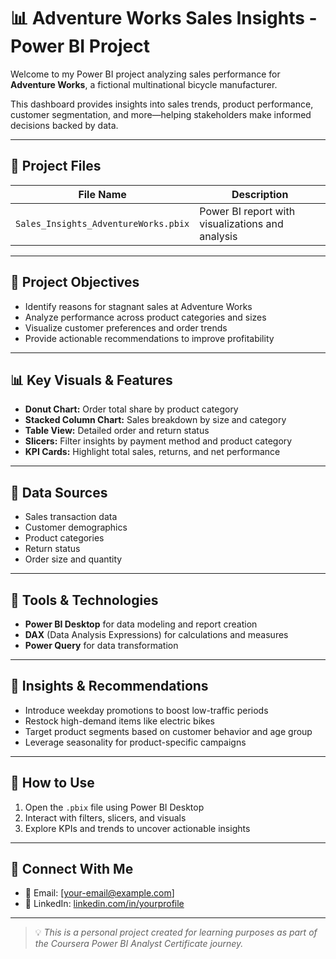 # 📊 Adventure Works Sales Insights - Power BI Project

Welcome to my Power BI project analyzing sales performance for **Adventure Works**, a fictional multinational bicycle manufacturer.

This dashboard provides insights into sales trends, product performance, customer segmentation, and more—helping stakeholders make informed decisions backed by data.

---

## 📁 Project Files

| File Name                      | Description                                  |
|-------------------------------|----------------------------------------------|
| `Sales_Insights_AdventureWorks.pbix` | Power BI report with visualizations and analysis |

---

## 📌 Project Objectives

- Identify reasons for stagnant sales at Adventure Works
- Analyze performance across product categories and sizes
- Visualize customer preferences and order trends
- Provide actionable recommendations to improve profitability

---

## 📊 Key Visuals & Features

- **Donut Chart:** Order total share by product category
- **Stacked Column Chart:** Sales breakdown by size and category
- **Table View:** Detailed order and return status
- **Slicers:** Filter insights by payment method and product category
- **KPI Cards:** Highlight total sales, returns, and net performance

---

## 🧪 Data Sources

- Sales transaction data
- Customer demographics
- Product categories
- Return status
- Order size and quantity

---

## 🚀 Tools & Technologies

- **Power BI Desktop** for data modeling and report creation
- **DAX** (Data Analysis Expressions) for calculations and measures
- **Power Query** for data transformation

---

## 🧠 Insights & Recommendations

- Introduce weekday promotions to boost low-traffic periods
- Restock high-demand items like electric bikes
- Target product segments based on customer behavior and age group
- Leverage seasonality for product-specific campaigns

---

## 🧾 How to Use

1. Open the `.pbix` file using Power BI Desktop
2. Interact with filters, slicers, and visuals
3. Explore KPIs and trends to uncover actionable insights

---

## 🔗 Connect With Me

- 📧 Email: [your-email@example.com]
- 💼 LinkedIn: [linkedin.com/in/yourprofile](https://linkedin.com/in/yourprofile)

---

> 💡 *This is a personal project created for learning purposes as part of the Coursera Power BI Analyst Certificate journey.*
